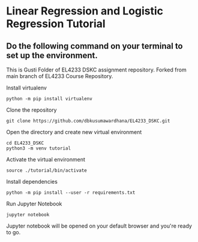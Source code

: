 # Linear Regression and Logistic Regression Tutorial

## Do the following command on your terminal to set up the environment.

This is Gusti Folder of EL4233 DSKC assignment repository. Forked from main branch of EL4233 Course Repository.

Install virtualenv
```
python -m pip install virtualenv
```
Clone the repository
```
git clone https://github.com/dbkusumawardhana/EL4233_DSKC.git
```
Open the directory and create new virtual environment
```
cd EL4233_DSKC
python3 -m venv tutorial
```
Activate the virtual environment
```
source ./tutorial/bin/activate
```
Install dependencies
```
python -m pip install --user -r requirements.txt
```
Run Jupyter Notebook
```
jupyter notebook
```
Jupyter notebook will be opened on your default browser and you're ready to go.
